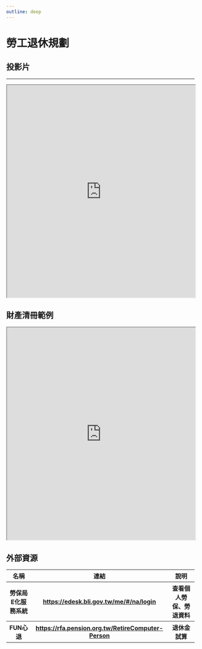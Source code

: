 ```yaml
---
outline: deep
---
```


# 勞工退休規劃

## 投影片

<hr>
<iframe
src="https://docs.google.com/presentation/d/e/2PACX-1vR3dFAEAcS7-utuE-RIRKm-nz5kUWdM4VJc2njEos01vLX4kqCXrXWMqoLTaBfzqXLoUG3ov5cfdrcA/embed?start=false&loop=false&delayms=3000"
width="100%" height="569" allowfullscreen="true" mozallowfullscreen="true"
webkitallowfullscreen="true"></iframe>

## 財產清冊範例

<iframe src="https://docs.google.com/spreadsheets/d/e/2PACX-1vQQMDRSSS7lVSRJyYtL2yWM8V4i2Z9OSyz4QIaMFvOO0K-Rb-gyDLJG5dygSMrg5vTpAnshIYl49gpA/pubhtml?widget=true&amp;headers=false" width="100%" height="569" allowfullscreen="true" mozallowfullscreen="true"
webkitallowfullscreen="true"></iframe>

## 外部資源

<table>
    <thead>
        <tr>
            <th>名稱</th>
            <th>連結</th>
            <th>說明</th>
        </tr>
    </thead>
    <tbody>
        <tr>
            <th>勞保局E化服務系統</th>
            <th>
                <a href="https://edesk.bli.gov.tw/me/#/na/login" target="_blank">
                    https://edesk.bli.gov.tw/me/#/na/login
                </a>
            </th>
            <th>查看個人勞保、勞退資料</th>
        </tr>
        <tr>
            <th>FUN心退</th>
            <th>
                <a href="https://rfa.pension.org.tw/RetireComputer-Person" target="_blank">
                    https://rfa.pension.org.tw/RetireComputer-Person
                </a>
            </th>
            <th>退休金試算</th>
        </tr>
    </tbody>
</table>
